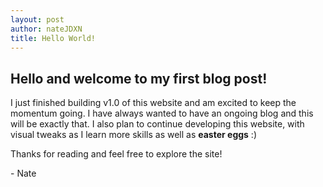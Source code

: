 ```yaml
---
layout: post
author: nateJDXN
title: Hello World!
---
```


## Hello and welcome to my first blog post!

I just finished building v1.0 of this website and am excited to keep the momentum going. I have always wanted to have an ongoing blog and this will be exactly that. I also plan to continue developing this website, with visual tweaks as I learn more skills as well as **easter eggs** :)


Thanks for reading and feel free to explore the site!

\- Nate